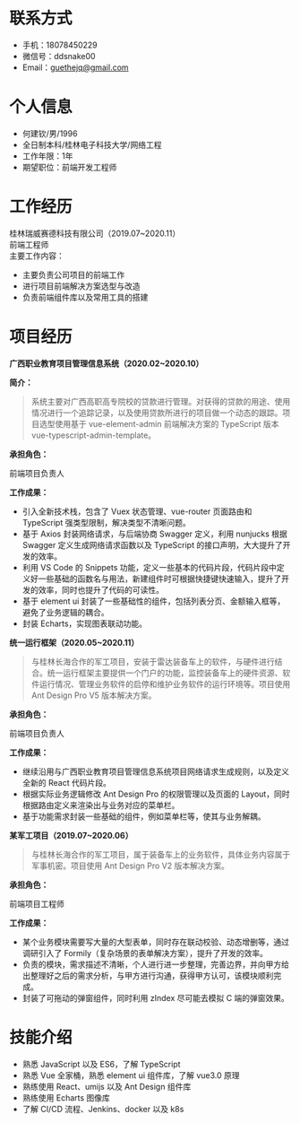 # 联系方式

* 手机：18078450229
* 微信号：ddsnake00
* Email：guethejq@gmail.com

# 个人信息

* 何建钦/男/1996
* 全日制本科/桂林电子科技大学/网络工程
* 工作年限：1年
* 期望职位：前端开发工程师
  
# 工作经历

桂林瑞威赛德科技有限公司（2019.07~2020.11）  
前端工程师  
主要工作内容：  

* 主要负责公司项目的前端工作
* 进行项目前端解决方案选型与改造
* 负责前端组件库以及常用工具的搭建

# 项目经历

**广西职业教育项目管理信息系统（2020.02~2020.10）**

**简介：**

>系统主要对广西高职高专院校的贷款进行管理。对获得的贷款的用途、使用情况进行一个追踪记录，以及使用贷款所进行的项目做一个动态的跟踪。项目选型使用基于 vue-element-admin 前端解决方案的 TypeScript 版本 vue-typescript-admin-template。

**承担角色：**

前端项目负责人

**工作成果：**

* 引入全新技术栈，包含了 Vuex 状态管理、vue-router 页面路由和 TypeScript 强类型限制，解决类型不清晰问题。
* 基于 Axios 封装网络请求，与后端协商 Swagger 定义，利用 nunjucks 根据 Swagger 定义生成网络请求函数以及 TypeScript 的接口声明，大大提升了开发的效率。
* 利用 VS Code 的 Snippets 功能，定义一些基本的代码片段，代码片段中定义好一些基础的函数名与用法，新建组件时可根据快捷键快速输入，提升了开发的效率，同时也提升了代码的可读性。
* 基于 element ui 封装了一些基础性的组件，包括列表分页、金额输入框等，避免了业务逻辑的耦合。
* 封装 Echarts，实现图表联动功能。

**统一运行框架（2020.05~2020.11）**

>与桂林长海合作的军工项目，安装于雷达装备车上的软件，与硬件进行结合。统一运行框架主要提供一个门户的功能，监控装备车上的硬件资源、软件运行情况、管理业务软件的启停和维护业务软件的运行环境等。项目使用 Ant Design Pro V5 版本解决方案。

**承担角色：**

前端项目负责人

**工作成果：**

* 继续沿用与广西职业教育项目管理信息系统项目网络请求生成规则，以及定义全新的 React 代码片段。
* 根据实际业务逻辑修改 Ant Design Pro 的权限管理以及页面的 Layout，同时根据路由定义来渲染出与业务对应的菜单栏。
* 基于功能需求封装一些基础的组件，例如菜单栏等，使其与业务解耦。

**某军工项目（2019.07~2020.06）**

>与桂林长海合作的军工项目，属于装备车上的业务软件，具体业务内容属于军事机密。项目使用 Ant Design Pro V2 版本解决方案。

**承担角色：**

前端项目工程师

**工作成果：**

* 某个业务模块需要写大量的大型表单，同时存在联动校验、动态增删等，通过调研引入了 Formily（复杂场景的表单解决方案），提升了开发的效率。
* 负责的模块，需求描述不清晰，个人进行进一步整理，完善边界，并向甲方给出整理好之后的需求分析，与甲方进行沟通，获得甲方认可，该模块顺利完成。
* 封装了可拖动的弹窗组件，同时利用 zIndex 尽可能去模拟 C 端的弹窗效果。

# 技能介绍

* 熟悉 JavaScript 以及 ES6，了解 TypeScript
* 熟悉 Vue 全家桶，熟悉 element ui 组件库，了解 vue3.0 原理
* 熟练使用 React、umijs 以及 Ant Design 组件库
* 熟练使用 Echarts 图像库
* 了解 CI/CD 流程、Jenkins、docker 以及 k8s
